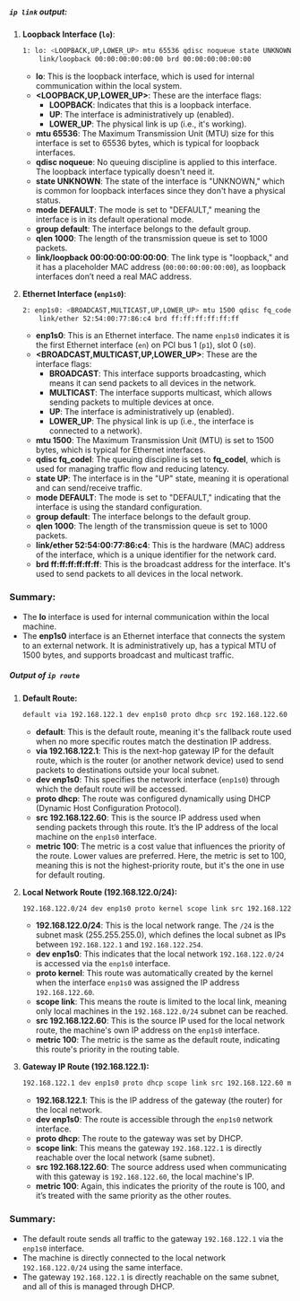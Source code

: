 ##### `ip link` output:

1. **Loopback Interface (`lo`)**:
   ```bash
   1: lo: <LOOPBACK,UP,LOWER_UP> mtu 65536 qdisc noqueue state UNKNOWN mode DEFAULT group default qlen 1000
       link/loopback 00:00:00:00:00:00 brd 00:00:00:00:00:00
   ```
   - **lo**: This is the loopback interface, which is used for internal communication within the local system.
   - **<LOOPBACK,UP,LOWER_UP>**: These are the interface flags:
     - **LOOPBACK**: Indicates that this is a loopback interface.
     - **UP**: The interface is administratively up (enabled).
     - **LOWER_UP**: The physical link is up (i.e., it's working).
   - **mtu 65536**: The Maximum Transmission Unit (MTU) size for this interface is set to 65536 bytes, which is typical for loopback interfaces.
   - **qdisc noqueue**: No queuing discipline is applied to this interface. The loopback interface typically doesn't need it.
   - **state UNKNOWN**: The state of the interface is "UNKNOWN," which is common for loopback interfaces since they don't have a physical status.
   - **mode DEFAULT**: The mode is set to "DEFAULT," meaning the interface is in its default operational mode.
   - **group default**: The interface belongs to the default group.
   - **qlen 1000**: The length of the transmission queue is set to 1000 packets.
   - **link/loopback 00:00:00:00:00:00**: The link type is "loopback," and it has a placeholder MAC address (`00:00:00:00:00:00`), as loopback interfaces don’t need a real MAC address.

2. **Ethernet Interface (`enp1s0`)**:
   ```bash
   2: enp1s0: <BROADCAST,MULTICAST,UP,LOWER_UP> mtu 1500 qdisc fq_codel state UP mode DEFAULT group default qlen 1000
       link/ether 52:54:00:77:86:c4 brd ff:ff:ff:ff:ff:ff
   ```
   - **enp1s0**: This is an Ethernet interface. The name `enp1s0` indicates it is the first Ethernet interface (`en`) on PCI bus 1 (`p1`), slot 0 (`s0`).
   - **<BROADCAST,MULTICAST,UP,LOWER_UP>**: These are the interface flags:
     - **BROADCAST**: This interface supports broadcasting, which means it can send packets to all devices in the network.
     - **MULTICAST**: The interface supports multicast, which allows sending packets to multiple devices at once.
     - **UP**: The interface is administratively up (enabled).
     - **LOWER_UP**: The physical link is up (i.e., the interface is connected to a network).
   - **mtu 1500**: The Maximum Transmission Unit (MTU) is set to 1500 bytes, which is typical for Ethernet interfaces.
   - **qdisc fq_codel**: The queuing discipline is set to **fq_codel**, which is used for managing traffic flow and reducing latency.
   - **state UP**: The interface is in the "UP" state, meaning it is operational and can send/receive traffic.
   - **mode DEFAULT**: The mode is set to "DEFAULT," indicating that the interface is using the standard configuration.
   - **group default**: The interface belongs to the default group.
   - **qlen 1000**: The length of the transmission queue is set to 1000 packets.
   - **link/ether 52:54:00:77:86:c4**: This is the hardware (MAC) address of the interface, which is a unique identifier for the network card.
   - **brd ff:ff:ff:ff:ff:ff**: This is the broadcast address for the interface. It's used to send packets to all devices in the local network.

### Summary:
- The **lo** interface is used for internal communication within the local machine.
- The **enp1s0** interface is an Ethernet interface that connects the system to an external network. It is administratively up, has a typical MTU of 1500 bytes, and supports broadcast and multicast traffic.

##### Output of ```ip route```
1. **Default Route:**
   ```bash
   default via 192.168.122.1 dev enp1s0 proto dhcp src 192.168.122.60 metric 100
   ```
   - **default**: This is the default route, meaning it's the fallback route used when no more specific routes match the destination IP address.
   - **via 192.168.122.1**: This is the next-hop gateway IP for the default route, which is the router (or another network device) used to send packets to destinations outside your local subnet.
   - **dev enp1s0**: This specifies the network interface (`enp1s0`) through which the default route will be accessed.
   - **proto dhcp**: The route was configured dynamically using DHCP (Dynamic Host Configuration Protocol).
   - **src 192.168.122.60**: This is the source IP address used when sending packets through this route. It’s the IP address of the local machine on the `enp1s0` interface.
   - **metric 100**: The metric is a cost value that influences the priority of the route. Lower values are preferred. Here, the metric is set to 100, meaning this is not the highest-priority route, but it's the one in use for default routing.

2. **Local Network Route (192.168.122.0/24):**
   ```bash
   192.168.122.0/24 dev enp1s0 proto kernel scope link src 192.168.122.60 metric 100
   ```
   - **192.168.122.0/24**: This is the local network range. The `/24` is the subnet mask (255.255.255.0), which defines the local subnet as IPs between `192.168.122.1` and `192.168.122.254`.
   - **dev enp1s0**: This indicates that the local network `192.168.122.0/24` is accessed via the `enp1s0` interface.
   - **proto kernel**: This route was automatically created by the kernel when the interface `enp1s0` was assigned the IP address `192.168.122.60`.
   - **scope link**: This means the route is limited to the local link, meaning only local machines in the `192.168.122.0/24` subnet can be reached.
   - **src 192.168.122.60**: This is the source IP used for the local network route, the machine's own IP address on the `enp1s0` interface.
   - **metric 100**: The metric is the same as the default route, indicating this route's priority in the routing table.

3. **Gateway IP Route (192.168.122.1):**
   ```bash
   192.168.122.1 dev enp1s0 proto dhcp scope link src 192.168.122.60 metric 100
   ```
   - **192.168.122.1**: This is the IP address of the gateway (the router) for the local network.
   - **dev enp1s0**: The route is accessible through the `enp1s0` network interface.
   - **proto dhcp**: The route to the gateway was set by DHCP.
   - **scope link**: This means the gateway `192.168.122.1` is directly reachable over the local network (same subnet).
   - **src 192.168.122.60**: The source address used when communicating with this gateway is `192.168.122.60`, the local machine's IP.
   - **metric 100**: Again, this indicates the priority of the route is 100, and it’s treated with the same priority as the other routes.

### Summary:
- The default route sends all traffic to the gateway `192.168.122.1` via the `enp1s0` interface.
- The machine is directly connected to the local network `192.168.122.0/24` using the same interface.
- The gateway `192.168.122.1` is directly reachable on the same subnet, and all of this is managed through DHCP.


